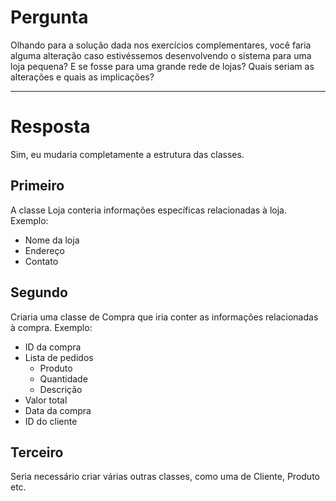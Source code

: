 # Pergunta
Olhando para a solução dada nos exercícios complementares, você faria alguma alteração caso
estivéssemos desenvolvendo o sistema para uma loja pequena? E se fosse para uma grande rede de
lojas? Quais seriam as alterações e quais as implicações?

---

# Resposta
Sim, eu mudaria completamente a estrutura das classes.

## Primeiro
A classe Loja conteria informações específicas relacionadas à loja.
Exemplo:
- Nome da loja
- Endereço
- Contato

## Segundo
Criaria uma classe de Compra que iria conter as informações relacionadas à compra.
Exemplo: 
- ID da compra
- Lista de pedidos
   - Produto
   - Quantidade
   - Descrição
- Valor total
- Data da compra
- ID do cliente

## Terceiro
Seria necessário criar várias outras classes, como uma de Cliente, Produto etc.